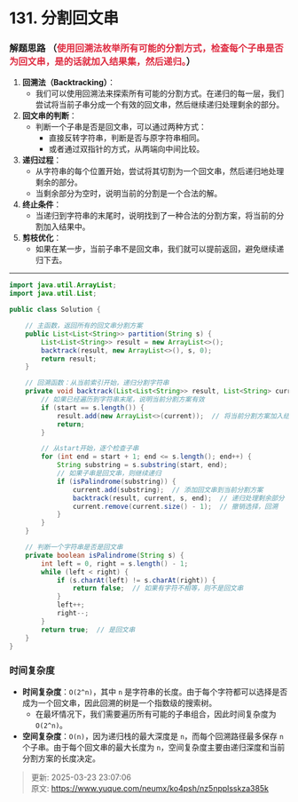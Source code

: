 # 131. 分割回文串

###  解题思路  （<font style="color:#DF2A3F;">使用回溯法枚举所有可能的分割方式，检查每个子串是否为回文串，是的话就加入结果集，然后递归。</font>）
1. **回溯法（Backtracking）**：
    - 我们可以使用回溯法来探索所有可能的分割方式。在递归的每一层，我们尝试将当前子串分成一个有效的回文串，然后继续递归处理剩余的部分。
2. **回文串的判断**：
    - 判断一个子串是否是回文串，可以通过两种方式：
        * 直接反转字符串，判断是否与原字符串相同。
        * 或者通过双指针的方式，从两端向中间比较。
3. **递归过程**：
    - 从字符串的每个位置开始，尝试将其切割为一个回文串，然后递归地处理剩余的部分。
    - 当剩余部分为空时，说明当前的分割是一个合法的解。
4. **终止条件**：
    - 当递归到字符串的末尾时，说明找到了一种合法的分割方案，将当前的分割加入结果中。
5. **剪枝优化**：
    - 如果在某一步，当前子串不是回文串，我们就可以提前返回，避免继续递归下去。

---

```java
import java.util.ArrayList;
import java.util.List;

public class Solution {

    // 主函数，返回所有的回文串分割方案
    public List<List<String>> partition(String s) {
        List<List<String>> result = new ArrayList<>();
        backtrack(result, new ArrayList<>(), s, 0);
        return result;
    }

    // 回溯函数：从当前索引开始，递归分割字符串
    private void backtrack(List<List<String>> result, List<String> current, String s, int start) {
        // 如果已经遍历到字符串末尾，说明当前分割方案有效
        if (start == s.length()) {
            result.add(new ArrayList<>(current));  // 将当前分割方案加入结果
            return;
        }

        // 从start开始，逐个检查子串
        for (int end = start + 1; end <= s.length(); end++) {
            String substring = s.substring(start, end);
            // 如果子串是回文串，则继续递归
            if (isPalindrome(substring)) {
                current.add(substring);  // 添加回文串到当前分割方案
                backtrack(result, current, s, end);  // 递归处理剩余部分
                current.remove(current.size() - 1);  // 撤销选择，回溯
            }
        }
    }

    // 判断一个字符串是否是回文串
    private boolean isPalindrome(String s) {
        int left = 0, right = s.length() - 1;
        while (left < right) {
            if (s.charAt(left) != s.charAt(right)) {
                return false;  // 如果有字符不相等，则不是回文串
            }
            left++;
            right--;
        }
        return true;  // 是回文串
    }
}

```

### 时间复杂度
+ **时间复杂度**：`O(2^n)`，其中 `n` 是字符串的长度。由于每个字符都可以选择是否成为一个回文串，因此回溯的树是一个指数级的搜索树。
    - 在最坏情况下，我们需要遍历所有可能的子串组合，因此时间复杂度为 `O(2^n)`。
+ **空间复杂度**：`O(n)`，因为递归栈的最大深度是 `n`，而每个回溯路径最多保存 `n` 个子串。由于每个回文串的最大长度为 `n`，空间复杂度主要由递归深度和当前分割方案的长度决定。



> 更新: 2025-03-23 23:07:06  
> 原文: <https://www.yuque.com/neumx/ko4psh/nz5npplsskza385k>